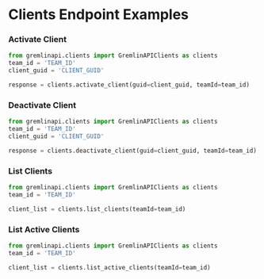 # Clients Endpoint Examples

### Activate Client

```python
from gremlinapi.clients import GremlinAPIClients as clients
team_id = 'TEAM_ID'
client_guid = 'CLIENT_GUID'

response = clients.activate_client(guid=client_guid, teamId=team_id)
```

### Deactivate Client

```python
from gremlinapi.clients import GremlinAPIClients as clients
team_id = 'TEAM_ID'
client_guid = 'CLIENT_GUID'

response = clients.deactivate_client(guid=client_guid, teamId=team_id)
```

### List Clients

```python
from gremlinapi.clients import GremlinAPIClients as clients
team_id = 'TEAM_ID'

client_list = clients.list_clients(teamId=team_id)
```

### List Active Clients

```python
from gremlinapi.clients import GremlinAPIClients as clients
team_id = 'TEAM_ID'

client_list = clients.list_active_clients(teamId=team_id)
```
